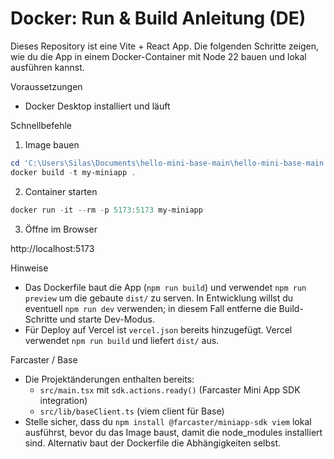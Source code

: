# Docker: Run & Build Anleitung (DE)

Dieses Repository ist eine Vite + React App. Die folgenden Schritte zeigen, wie du die App in einem Docker-Container mit Node 22 bauen und lokal ausführen kannst.

Voraussetzungen
- Docker Desktop installiert und läuft

Schnellbefehle

1) Image bauen

```powershell
cd 'C:\Users\Silas\Documents\hello-mini-base-main\hello-mini-base-main'
docker build -t my-miniapp .
```

2) Container starten

```powershell
docker run -it --rm -p 5173:5173 my-miniapp
```

3) Öffne im Browser

http://localhost:5173

Hinweise
- Das Dockerfile baut die App (`npm run build`) und verwendet `npm run preview` um die gebaute `dist/` zu serven. In Entwicklung willst du eventuell `npm run dev` verwenden; in diesem Fall entferne die Build-Schritte und starte Dev-Modus.
- Für Deploy auf Vercel ist `vercel.json` bereits hinzugefügt. Vercel verwendet `npm run build` und liefert `dist/` aus.

Farcaster / Base
- Die Projektänderungen enthalten bereits:
  - `src/main.tsx` mit `sdk.actions.ready()` (Farcaster Mini App SDK integration)
  - `src/lib/baseClient.ts` (viem client für Base)
- Stelle sicher, dass du `npm install @farcaster/miniapp-sdk viem` lokal ausführst, bevor du das Image baust, damit die node_modules installiert sind. Alternativ baut der Dockerfile die Abhängigkeiten selbst.
